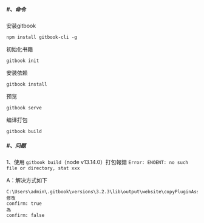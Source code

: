 ##### #、命令

安装gitbook  

`npm install gitbook-cli -g`

初始化书籍  

`gitbook init`

安装依赖  

`gitbook install`

预览  

`gitbook serve`

编译打包  

`gitbook build`

##### #、问题

1、使用 `gitbook build`（node v13.14.0）打包報錯 `Error: ENOENT: no such file or directory, stat xxx`

A：解决方式如下

```
C:\Users\admin\.gitbook\versions\3.2.3\lib\output\website\copyPluginAssets.js
修改 
confirm: true
為
confirm: false
```
